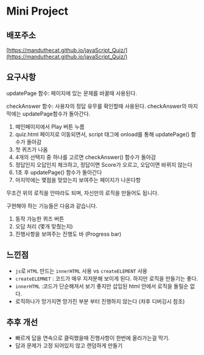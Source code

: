 # Mini Project
## 배포주소
[https://manduthecat.github.io/javaScript_Quiz/](https://manduthecat.github.io/javaScript_Quiz/)
## 요구사항

updatePage 함수: 페이지에 있는 문제를 바꿀때 사용된다.

checkAnswer 함수: 사용자의 정답 유무를 확인할때 사용된다. checkAnswer의 마지막에는 updatePage함수가 돌아간다.

1. 메인페이지에서 Play 버튼 누름
2. quiz.html 페이지로 이동되면서, script 태그에 onload를 통해 updatePage() 함수가 돌아감
3. 첫 퀴즈가 나옴
4. 4개의 선택지 중 하나를 고르면 checkAnswer() 함수가 돌아감
5. 정답인지 오답인지 체크하고, 정답이면 Score가 오르고, 오답이면 바뀌지 않는다
6. 1초 후 updatePage() 함수가 돌아간다
7. 마지막에는 몇점을 맞았는지 보여주는 페이지가 나온다항

무조건 위의 로직을 안따라도 되며, 자신만의 로직을 만들어도 됩니다.

구현해야 하는 기능들은 다음과 같습니다.

1. 동작 가능한 퀴즈 버튼
2. 오답 처리 (몇개 맞췄는지)
3. 진행사항을 보여주는 진행도 바 (Progress bar)
## 느낀점
* `js`로 `HTML` 만드는 `innerHTML` 사용 vs `createELEMENT` 사용
* `createELEMNET` : 코드가 매우 지저분해 보이게 된다. 하지만 로직을 만들기는 좋다.
* `innerHTML` :코드가 단순해져서 보기 좋지만 삽입된 html 안에서 로직을 돌릴순 없다.
* 로직하나가 망가지면 망가진 부분 부터 진행하지 않는다 (차후 디버깅시 참조)

## 추후 개선
* 빠르게 답을 연속으로 클릭했을때 진행사항이 한번에 올라가는걸 막기.
* 답과 문제가 고정 되어있지 않고 랜덤하게 만들기

